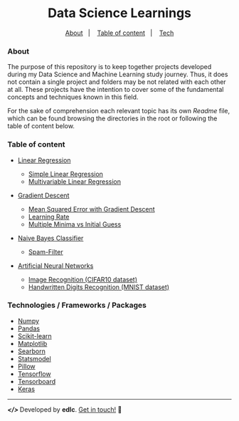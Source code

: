 <h1 align="center">
	Data Science Learnings
</h1>

<div align="center">

[About](#about)&nbsp;&nbsp;&nbsp;|&nbsp;&nbsp;&nbsp;
[Table of content](#table-of-content)&nbsp;&nbsp;&nbsp;|&nbsp;&nbsp;&nbsp;
[Tech](#technologies--frameworks--packages)

</div>

### About
The purpose of this repository is to keep together projects developed during my Data Science and Machine Learning study journey. Thus, it does not contain a single project and folders may be not related with each other at all. These projects have the intention to cover some of the fundamental concepts and techniques known in this field.

For the sake of comprehension each relevant topic has its own <i>Readme</i> file, which can be found browsing the directories in the root or following the table of content below.

### Table of content
* [Linear Regression](https://github.com/playeredlc/DataScience-Learnings/tree/master/Linear-Regression#linear-regression)
	* [Simple Linear Regression](https://github.com/playeredlc/DataScience-Learnings/tree/master/Linear-Regression#simple-linear-regression)
	* [Multivariable Linear Regression](https://github.com/playeredlc/DataScience-Learnings/tree/master/Linear-Regression#multiple-linear-regression)


* [Gradient Descent](https://github.com/playeredlc/DataScience-Learnings/tree/master/Gradient-Descent#gradient-descent)
    * [Mean Squared Error with Gradient Descent](https://github.com/playeredlc/DataScience-Learnings/tree/master/Gradient-Descent#mean-squared-error-with-gradient-descent)
    * [Learning Rate](https://github.com/playeredlc/DataScience-Learnings/tree/master/Gradient-Descent#the-learning-rate)
    * [Multiple Minima vs Initial Guess](https://github.com/playeredlc/DataScience-Learnings/tree/master/Gradient-Descent#the-learning-rate)


* [Naive Bayes Classifier](https://github.com/playeredlc/DataScience-Learnings/tree/master/Naive-Bayes#naive-bayes-classifier)
	* [Spam-Filter](https://github.com/playeredlc/DataScience-Learnings/tree/master/Naive-Bayes#spam-filter)


* [Artificial Neural Networks](https://github.com/playeredlc/DataScience-Learnings/tree/master/Neural_Networks#neural-networks)
	* [Image Recognition (CIFAR10 dataset)](https://github.com/playeredlc/DataScience-Learnings/tree/master/Neural_Networks#image-recognition)
	* [Handwritten Digits Recognition (MNIST dataset)](https://github.com/playeredlc/DataScience-Learnings/tree/master/Neural_Networks#handwritten-digits-recognition)

### Technologies / Frameworks / Packages
* [Numpy](https://numpy.org/)
* [Pandas](https://pandas.pydata.org/)
* [Scikit-learn](https://scikit-learn.org/)
* [Matplotlib](https://matplotlib.org/)
* [Searborn](https://seaborn.pydata.org/)
* [Statsmodel](https://www.statsmodels.org/)
* [Pillow](https://pillow.readthedocs.io/)
* [Tensorflow](https://www.tensorflow.org/)
* [Tensorboard](https://www.tensorflow.org/tensorboard)
* [Keras](https://keras.io/)

---

<strong><i> </> </i></strong> Developed by <strong>edlc</strong>. [Get in touch!](https://github.com/playeredlc) :metal:
